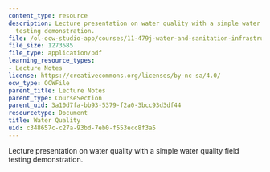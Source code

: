 ```yaml
---
content_type: resource
description: Lecture presentation on water quality with a simple water quality field
  testing demonstration.
file: /ol-ocw-studio-app/courses/11-479j-water-and-sanitation-infrastructure-in-developing-countries-spring-2007/c348657cc27a93bd7eb0f553ecc8f3a5_lect6.pdf
file_size: 1273585
file_type: application/pdf
learning_resource_types:
- Lecture Notes
license: https://creativecommons.org/licenses/by-nc-sa/4.0/
ocw_type: OCWFile
parent_title: Lecture Notes
parent_type: CourseSection
parent_uid: 3a10d7fa-bb93-5379-f2a0-3bcc93d3df44
resourcetype: Document
title: Water Quality
uid: c348657c-c27a-93bd-7eb0-f553ecc8f3a5
---
```

Lecture presentation on water quality with a simple water quality field testing demonstration.